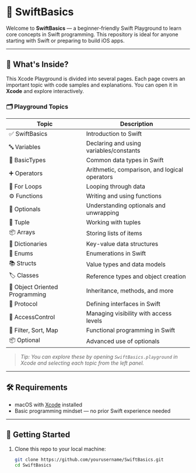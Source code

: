 # 📱 SwiftBasics

Welcome to **SwiftBasics** — a beginner-friendly Swift Playground to learn core concepts in Swift programming. This repository is ideal for anyone starting with Swift or preparing to build iOS apps.

---

## 🧠 What's Inside?

This Xcode Playground is divided into several pages. Each page covers an important topic with code samples and explanations. You can open it in **Xcode** and explore interactively.

### 🗂 Playground Topics

| Topic | Description |
|-------|-------------|
| ✅ SwiftBasics | Introduction to Swift |
| 🔤 Variables | Declaring and using variables/constants |
| 🧱 BasicTypes | Common data types in Swift |
| ➕ Operators | Arithmetic, comparison, and logical operators |
| 🔁 For Loops | Looping through data |
| ⚙️ Functions | Writing and using functions |
| 🧩 Optionals | Understanding optionals and unwrapping |
| 🧮 Tuple | Working with tuples |
| 📦 Arrays | Storing lists of items |
| 📘 Dictionaries | Key-value data structures |
| 🔣 Enums | Enumerations in Swift |
| 📚 Structs | Value types and data models |
| 🏷 Classes | Reference types and object creation |
| 🧠 Object Oriented Programming | Inheritance, methods, and more |
| 📡 Protocol | Defining interfaces in Swift |
| 🔐 AccessControl | Managing visibility with access levels |
| 🔄 Filter, Sort, Map | Functional programming in Swift |
| 📦 Optional | Advanced use of optionals |

> _Tip: You can explore these by opening `SwiftBasics.playground` in Xcode and selecting each topic from the left panel._

---

## 🛠 Requirements

- macOS with [Xcode](https://developer.apple.com/xcode/) installed
- Basic programming mindset — no prior Swift experience needed

---

## 🚀 Getting Started

1. Clone this repo to your local machine:
   ```bash
   git clone https://github.com/yourusername/SwiftBasics.git
   cd SwiftBasics
